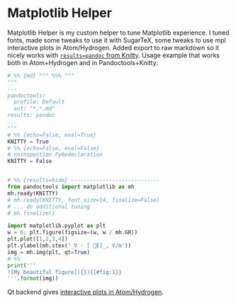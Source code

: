 # Matplotlib Helper

Matplotlib Helper is my custom helper to tune Matplotlib experience. I tuned fonts, made some tweaks to use it with SugarTeX, some tweaks to use mpl interactive plots in Atom/Hydrogen. Added export to raw markdown so it nicely works with [`results=pandoc` from Knitty](https://github.com/kiwi0fruit/knitty/blob/master/knitty.md#22-results-pandoc-chunk-option). Usage example that works both in Atom+Hydrogen and in Pandoctools+Knitty:

```py
# %% {md} """ %%% """
"""
---
pandoctools:
  profile: Default
  out: "*.*.md"
results: pandoc
...
"""
# %% {echo=False, eval=True}
KNITTY = True
# %% {echo=False, eval=False}
# noinspection PyRedeclaration
KNITTY = False


# %% {results=hide} ----------------------------
from pandoctools import matplotlib as mh
mh.ready(KNITTY)
# mh.ready(KNITTY, font_size=14, finalize=False)
# ... do additional tuning
# mh.finalize()

import matplotlib.pyplot as plt
w = 6; plt.figure(figsize=(w, w / mh.GR))
plt.plot([1,2,3,4])
plt.ylabel(mh.stex('ˎ∇ ⋅ [ ⃗E]ˎ, V/m'))
img = mh.img(plt, qt=True)
# %%
print('''
![My beautiful figure]({}){{#fig:1}}
'''.format(img))
```
Qt backend gives [interactive plots in Atom/Hydrogen](https://nteract.gitbooks.io/hydrogen/docs/Usage/Examples.html#interactive-plots-using-matplotlib).
